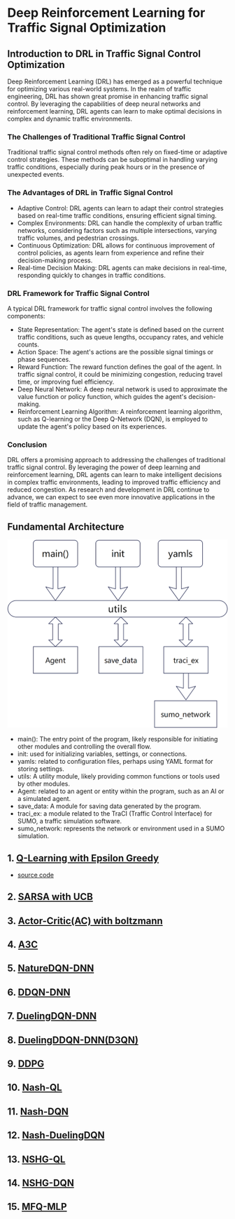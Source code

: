 # Deep Reinforcement Learning for Traffic Signal Optimization

## Introduction to DRL in Traffic Signal Control Optimization

Deep Reinforcement Learning (DRL) has emerged as a powerful technique for optimizing various real-world systems. In the realm of traffic engineering, DRL has shown great promise in enhancing traffic signal control. By leveraging the capabilities of deep neural networks and reinforcement learning, DRL agents can learn to make optimal decisions in complex and dynamic traffic environments.

### The Challenges of Traditional Traffic Signal Control

Traditional traffic signal control methods often rely on fixed-time or adaptive control strategies. These methods can be suboptimal in handling varying traffic conditions, especially during peak hours or in the presence of unexpected events.

### The Advantages of DRL in Traffic Signal Control
- Adaptive Control: DRL agents can learn to adapt their control strategies based on real-time traffic conditions, ensuring efficient signal timing.
- Complex Environments: DRL can handle the complexity of urban traffic networks, considering factors such as multiple intersections, varying traffic volumes, and pedestrian crossings.
- Continuous Optimization: DRL allows for continuous improvement of control policies, as agents learn from experience and refine their decision-making process.
- Real-time Decision Making: DRL agents can make decisions in real-time, responding quickly to changes in traffic conditions.

### DRL Framework for Traffic Signal Control

A typical DRL framework for traffic signal control involves the following components:

- State Representation: The agent's state is defined based on the current traffic conditions, such as queue lengths, occupancy rates, and vehicle counts.
- Action Space: The agent's actions are the possible signal timings or phase sequences.
- Reward Function: The reward function defines the goal of the agent. In traffic signal control, it could be minimizing congestion, reducing travel time, or improving fuel efficiency.
- Deep Neural Network: A deep neural network is used to approximate the value function or policy function, which guides the agent's decision-making.
- Reinforcement Learning Algorithm: A reinforcement learning algorithm, such as Q-learning or the Deep Q-Network (DQN), is employed to update the agent's policy based on its experiences.

### Conclusion
DRL offers a promising approach to addressing the challenges of traditional traffic signal control. By leveraging the power of deep learning and reinforcement learning, DRL agents can learn to make intelligent decisions in complex traffic environments, leading to improved traffic efficiency and reduced congestion. As research and development in DRL continue to advance, we can expect to see even more innovative applications in the field of traffic management.

## Fundamental Architecture 

![Architecture](resources/image.png)

- main(): The entry point of the program, likely responsible for initiating other modules and controlling the overall flow.
- init: used for initializing variables, settings, or connections.
- yamls: related to configuration files, perhaps using YAML format for storing settings.
- utils: A utility module, likely providing common functions or tools used by other modules.
-  Agent: related to an agent or entity within the program, such as an AI or a simulated agent.
- save_data: A module for saving data generated by the program.
- traci_ex: a module related to the TraCI (Traffic Control Interface) for SUMO, a traffic simulation software.
- sumo_network: represents the network or environment used in a SUMO simulation.

## 1. [Q-Learning with Epsilon Greedy](./QL-epsilon_greedy/readme.md)

- [source code](QL-epsilon_greedy/)

## 2. [SARSA with UCB](SARSA_UCB/readme.md)

## 3. [Actor-Critic(AC) with boltzmann](Actor-Critic(AC)_boltzmann/readme.md)

## 4. [A3C](A3C/readme.md)

## 5. [NatureDQN-DNN](NatureDQN-DNN/readme.md)

## 6. [DDQN-DNN](DDQN-DNN/readme.md)

## 7. [DuelingDQN-DNN](DuelingDQN-DNN/readme.md)

## 8. [DuelingDDQN-DNN(D3QN)](DuelingDDQN-DNN(D3QN)/readme.md)

## 9. [DDPG](DDPG/readme.md)

## 10. [Nash-QL](Nash-QL/readme.md)

## 11. [Nash-DQN](Nash-DQN/readme.md)

## 12. [Nash-DuelingDQN](Nash-DuelingDQN/readme.md)

## 13. [NSHG-QL](NSHG-QL/readme.md)

## 14. [NSHG-DQN](NSHG-DQN/readme.md)

## 15. [MFQ-MLP](MFQ-MLP/readme.md)







